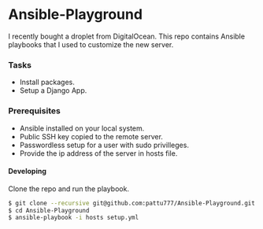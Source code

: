 # Ansible-Playground
I recently bought a droplet from DigitalOcean. This repo contains Ansible playbooks that I used to customize the new server.

### Tasks

- Install packages.
- Setup a Django App.

### Prerequisites

- Ansible installed on your local system.
- Public SSH key copied to the remote server.
- Passwordless setup for a user with sudo privilleges.
- Provide the ip address of the server in hosts file.

#### Developing

Clone the repo and run the playbook.

```bash
$ git clone --recursive git@github.com:pattu777/Ansible-Playground.git
$ cd Ansible-Playground
$ ansible-playbook -i hosts setup.yml
```